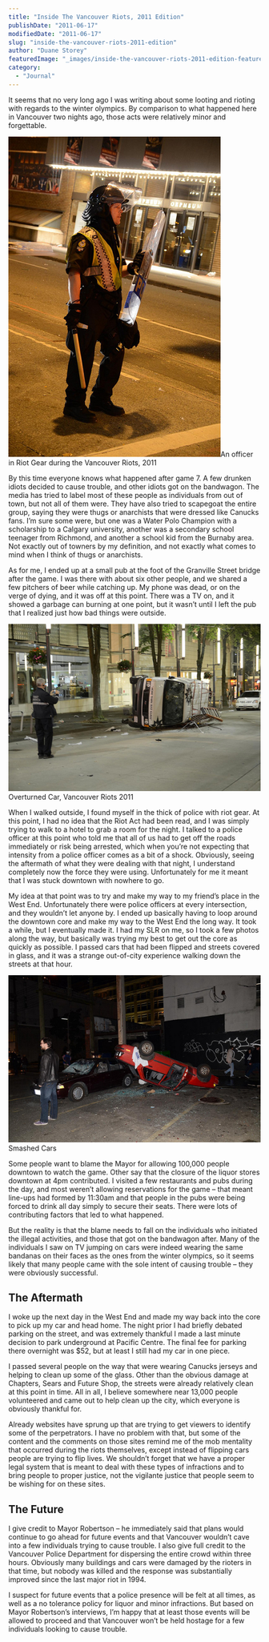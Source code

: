 ```yaml
---
title: "Inside The Vancouver Riots, 2011 Edition"
publishDate: "2011-06-17"
modifiedDate: "2011-06-17"
slug: "inside-the-vancouver-riots-2011-edition"
author: "Duane Storey"
featuredImage: "_images/inside-the-vancouver-riots-2011-edition-featured.jpg"
category:
  - "Journal"
---
```


It seems that no very long ago I was writing about some looting and rioting with regards to the winter olympics. By comparison to what happened here in Vancouver two nights ago, those acts were relatively minor and forgettable.

[![](_images/inside-the-vancouver-riots-2011-edition-1.jpg "5838806326_7878f0d241_z")](http://www.migratorynerd.com/wordpress/wp-content/uploads/2011/06/5838806326_7878f0d241_z.jpg)An officer in Riot Gear during the Vancouver Riots, 2011



By this time everyone knows what happened after game 7. A few drunken idiots decided to cause trouble, and other idiots got on the bandwagon. The media has tried to label most of these people as individuals from out of town, but not all of them were. They have also tried to scapegoat the entire group, saying they were thugs or anarchists that were dressed like Canucks fans. I’m sure some were, but one was a Water Polo Champion with a scholarship to a Calgary university, another was a secondary school teenager from Richmond, and another a school kid from the Burnaby area. Not exactly out of towners by my definition, and not exactly what comes to mind when I think of thugs or anarchists.

As for me, I ended up at a small pub at the foot of the Granville Street bridge after the game. I was there with about six other people, and we shared a few pitchers of beer while catching up. My phone was dead, or on the verge of dying, and it was off at this point. There was a TV on, and it showed a garbage can burning at one point, but it wasn’t until I left the pub that I realized just how bad things were outside.

[![](_images/inside-the-vancouver-riots-2011-edition-2.jpg "5838802094_756e0d9e5b_z")](http://www.migratorynerd.com/wordpress/wp-content/uploads/2011/06/5838802094_756e0d9e5b_z.jpg)Overturned Car, Vancouver Riots 2011



When I walked outside, I found myself in the thick of police with riot gear. At this point, I had no idea that the Riot Act had been read, and I was simply trying to walk to a hotel to grab a room for the night. I talked to a police officer at this point who told me that all of us had to get off the roads immediately or risk being arrested, which when you’re not expecting that intensity from a police officer comes as a bit of a shock. Obviously, seeing the aftermath of what they were dealing with that night, I understand completely now the force they were using. Unfortunately for me it meant that I was stuck downtown with nowhere to go.

My idea at that point was to try and make my way to my friend’s place in the West End. Unfortunately there were police officers at every intersection, and they wouldn’t let anyone by. I ended up basically having to loop around the downtown core and make my way to the West End the long way. It took a while, but I eventually made it. I had my SLR on me, so I took a few photos along the way, but basically was trying my best to get out the core as quickly as possible. I passed cars that had been flipped and streets covered in glass, and it was a strange out-of-city experience walking down the streets at that hour.

[![](_images/inside-the-vancouver-riots-2011-edition-3.jpg "5838801716_8668fc2ed1_z (1)")](http://www.migratorynerd.com/wordpress/wp-content/uploads/2011/06/5838801716_8668fc2ed1_z-1.jpg)Smashed Cars



Some people want to blame the Mayor for allowing 100,000 people downtown to watch the game. Other say that the closure of the liquor stores downtown at 4pm contributed. I visited a few restaurants and pubs during the day, and most weren’t allowing reservations for the game – that meant line-ups had formed by 11:30am and that people in the pubs were being forced to drink all day simply to secure their seats. There were lots of contributing factors that led to what happened.

But the reality is that the blame needs to fall on the individuals who initiated the illegal activities, and those that got on the bandwagon after. Many of the individuals I saw on TV jumping on cars were indeed wearing the same bandanas on their faces as the ones from the winter olympics, so it seems likely that many people came with the sole intent of causing trouble – they were obviously successful.

## The Aftermath

I woke up the next day in the West End and made my way back into the core to pick up my car and head home. The night prior I had briefly debated parking on the street, and was extremely thankful I made a last minute decision to park underground at Pacific Centre. The final fee for parking there overnight was $52, but at least I still had my car in one piece.

I passed several people on the way that were wearing Canucks jerseys and helping to clean up some of the glass. Other than the obvious damage at Chapters, Sears and Future Shop, the streets were already relatively clean at this point in time. All in all, I believe somewhere near 13,000 people volunteered and came out to help clean up the city, which everyone is obviously thankful for.

Already websites have sprung up that are trying to get viewers to identify some of the perpetrators. I have no problem with that, but some of the content and the comments on those sites remind me of the mob mentality that occurred during the riots themselves, except instead of flipping cars people are trying to flip lives. We shouldn’t forget that we have a proper legal system that is meant to deal with these types of infractions and to bring people to proper justice, not the vigilante justice that people seem to be wishing for on these sites.

## The Future

I give credit to Mayor Robertson – he immediately said that plans would continue to go ahead for future events and that Vancouver wouldn’t cave into a few individuals trying to cause trouble. I also give full credit to the Vancouver Police Department for dispersing the entire crowd within three hours. Obviously many buildings and cars were damaged by the rioters in that time, but nobody was killed and the response was substantially improved since the last major riot in 1994.

I suspect for future events that a police presence will be felt at all times, as well as a no tolerance policy for liquor and minor infractions. But based on Mayor Robertson’s interviews, I’m happy that at least those events will be allowed to proceed and that Vancouver won’t be held hostage for a few individuals looking to cause trouble.